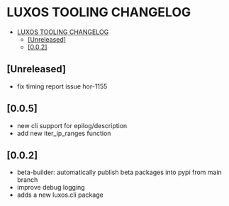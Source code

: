 # LUXOS TOOLING CHANGELOG

- [LUXOS TOOLING CHANGELOG](#luxos-tooling-changelog)
  - [\[Unreleased\]](#unreleased)
  - [\[0.0.2\]](#0.0.2)

<!--
All notable changes to this project will be documented in this file.
Please, use the format:

## [Unreleased]

 - <module>: short description

-->

## [Unreleased]
- fix timing report issue hor-1155

## [0.0.5]
- new cli support for epilog/description
- add new iter_ip_ranges function

## [0.0.2]

- beta-builder: automatically publish beta packages into pypi from main branch
- improve debug logging
- adds a new luxos.cli package
